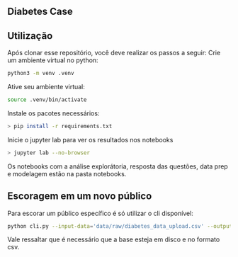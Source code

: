 ## Diabetes Case

## Utilização

Após clonar esse repositório, você deve realizar os passos a seguir:
Crie um ambiente virtual no python:
```bash
python3 -m venv .venv
```
Ative seu ambiente virtual:
```bash
source .venv/bin/activate
```
Instale os pacotes necessários:
```bash
> pip install -r requirements.txt
```
Inicie o jupyter lab para ver os resultados nos notebooks
```bash
> jupyter lab --no-browser
```

Os notebooks com a análise explorátoria, resposta das questões, data prep e modelagem estão na pasta notebooks.

## Escoragem em um novo público
Para escorar um público específico é só utilizar o cli disponível:
```bash
python cli.py --input-data='data/raw/diabetes_data_upload.csv' --output-data='data/processed/diabetes_data_scored.csv'
```
Vale ressaltar que é necessário que a base esteja em disco e no formato csv.
